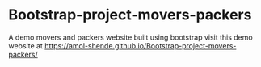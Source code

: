 # Bootstrap-project-movers-packers
A demo movers and packers website built using bootstrap
visit this demo website at  https://amol-shende.github.io/Bootstrap-project-movers-packers/
